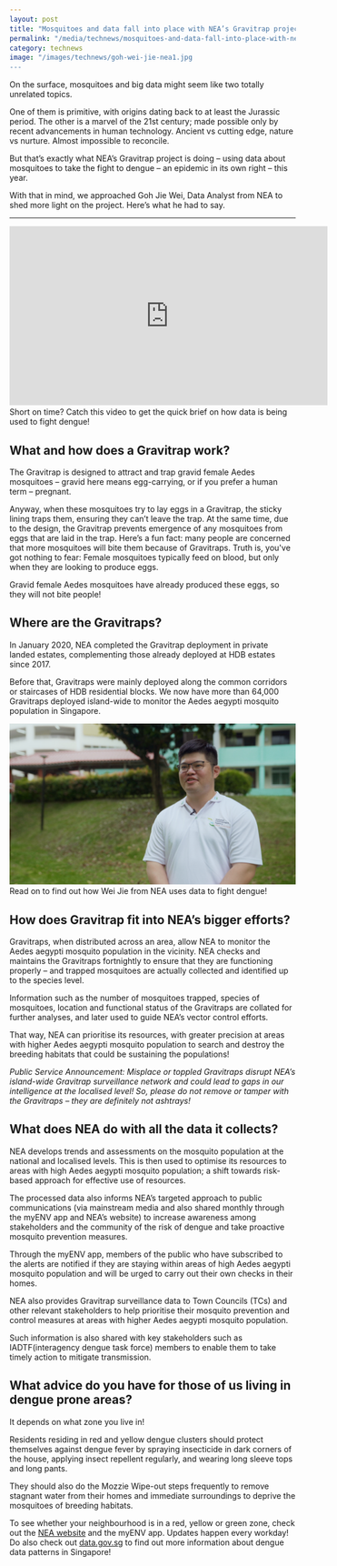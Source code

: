 ```yaml
---
layout: post
title: "Mosquitoes and data fall into place with NEA’s Gravitrap project"
permalink: "/media/technews/mosquitoes-and-data-fall-into-place-with-nea-gravitrap-project"
category: technews
image: "/images/technews/goh-wei-jie-nea1.jpg
---
```

On the surface, mosquitoes and big data might seem like two totally unrelated topics.

One of them is primitive, with origins dating back to at least the Jurassic period. The other is a marvel of the 21st century; made possible only by recent advancements in human technology. Ancient vs cutting edge, nature vs nurture. Almost impossible to reconcile. 

But that’s exactly what NEA’s Gravitrap project is doing – using data about mosquitoes to take the fight to dengue – an epidemic in its own right – this year.  

With that in mind, we approached Goh Jie Wei,  Data Analyst from NEA to shed more light on the project. Here’s what he had to say.

---

<iframe width="560" height="315" src="https://www.youtube.com/embed/8GClNSuLLdw" title="YouTube video player" frameborder="0" allow="accelerometer; autoplay; clipboard-write; encrypted-media; gyroscope; picture-in-picture" allowfullscreen></iframe>
Short on time? Catch this video to get the quick brief on how data is being used to fight dengue!

## What and how does a Gravitrap work?


The Gravitrap is designed to attract and trap gravid female Aedes mosquitoes – gravid here means egg-carrying, or if you prefer a human term – pregnant. 

Anyway, when these mosquitoes try to lay eggs in a Gravitrap, the sticky lining traps them, ensuring they can’t leave the trap. At the same time, due to the design, the Gravitrap prevents emergence of any mosquitoes from eggs that are laid in the trap. 
Here’s a fun fact: many people are concerned that more mosquitoes will bite them because of Gravitraps. Truth is, you've got nothing to fear:  Female mosquitoes typically feed on blood, but only when they are looking to produce eggs. 

Gravid female Aedes mosquitoes have already produced these eggs, so they will not bite people! 

## Where are the Gravitraps? 

In January 2020, NEA completed the Gravitrap deployment in private landed estates, complementing those already deployed at HDB estates since 2017. 

Before that, Gravitraps were mainly deployed along the common corridors or staircases of HDB residential blocks. We now have more than 64,000 Gravitraps deployed island-wide to monitor the Aedes aegypti mosquito population in Singapore.



![Goh Wei Jie, NEA](/images/technews/goh-wei-jie-nea1.jpg) 
Read on to find out how Wei Jie from NEA uses data to fight dengue!


## How does Gravitrap fit into NEA’s bigger efforts? 

Gravitraps, when distributed across an area, allow NEA to monitor the Aedes aegypti mosquito population in the vicinity.  NEA checks and maintains the Gravitraps fortnightly to ensure that they are functioning properly – and trapped mosquitoes are actually collected and identified up to the species level.

Information such as the number of mosquitoes trapped, species of mosquitoes, location and functional status of the Gravitraps are collated for further analyses, and later used to guide NEA’s vector control efforts. 

That way, NEA can prioritise its resources, with greater precision at areas with higher Aedes aegypti mosquito population to search and destroy the breeding habitats that could be sustaining the populations!

*Public Service Announcement:
Misplace or toppled Gravitraps disrupt NEA’s island-wide Gravitrap surveillance network and could lead to gaps in our intelligence at the localised level! So, please do not remove or tamper with the Gravitraps – they are definitely not ashtrays!*


## What does NEA do with all the data it collects? 

NEA develops trends and assessments on the mosquito population at the national and localised levels. This is then used to optimise its resources to areas with high Aedes aegypti mosquito population; a shift towards risk-based approach for effective use of resources.

The processed data also informs NEA’s targeted approach to public communications (via mainstream media and also shared monthly through the myENV app and NEA’s website) to increase awareness among stakeholders and the community of the risk of dengue and take proactive mosquito prevention measures. 

Through the myENV app, members of the public who have subscribed to the alerts are notified if they are staying within areas of high Aedes aegypti mosquito population and will be urged to carry out their own checks in their homes. 

NEA also provides Gravitrap surveillance data to Town Councils (TCs) and other relevant stakeholders to help prioritise their mosquito prevention and control measures at areas with higher Aedes aegypti mosquito population. 

Such information is also shared with key stakeholders such as IADTF(interagency dengue task force)  members to enable them to take timely action to mitigate transmission.

## What advice do you have for those of us living in dengue prone areas? 

It depends on what zone you live in!  

Residents residing in red and yellow dengue clusters should protect themselves against dengue fever by spraying insecticide in dark corners of the house, applying insect repellent regularly, and wearing long sleeve tops and long pants. 

They should also do the Mozzie Wipe-out steps frequently to remove stagnant water from their homes and immediate surroundings to deprive the mosquitoes of breeding habitats. 

To see whether your neighbourhood is in a red, yellow or green zone, check out the [NEA website](www.nea.gov.sg) and the myENV app. Updates happen every workday! Do also check out [data.gov.sg](www.data.gov.sg) to find out more information about dengue data patterns in Singapore!


